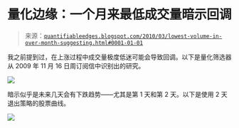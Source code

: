 <!--yml

分类：未分类

日期：2024-05-18 13:02:36

-->

# 量化边缘：一个月来最低成交量暗示回调

> 来源：[`quantifiableedges.blogspot.com/2010/03/lowest-volume-in-over-month-suggesting.html#0001-01-01`](http://quantifiableedges.blogspot.com/2010/03/lowest-volume-in-over-month-suggesting.html#0001-01-01)

我之前提到过，在上涨过程中成交量极度低迷可能会导致回调。以下是量化筛选器从 2009 年 11 月 16 日周订阅信中识别出的研究。

![](https://blogger.googleusercontent.com/img/b/R29vZ2xl/AVvXsEhvRUUkqvHM28z5sm0wwyciApTGIHk5nrakNZrV2T7M6eqx4Xjo2sOXyRXWz7Rr_9NgD9xhlczgS4qmsejk0pk_OdIFSgL9ujgmWVtNF2XKEuMZLU4sg_tA_o_r5UoF7QVWV3EBXJd0bNkB/s1600/2010-3-31+png1.png)

暗示似乎是未来几天会有下跌趋势——尤其是第 1 天和第 2 天。以下是使用 2 天退出策略的股票曲线。

![](https://blogger.googleusercontent.com/img/b/R29vZ2xl/AVvXsEhUNBM4-mrconUPQUy41wOlBmiDJ-CvNfygNDcGAzjRo0ys776Xov7vksJi6-CzEzyimGAxEVfopOEaGhyftWri46785EVZL77dD2d5bpnCaBOgE65lNCEFcbygEbVpibdUp2JCp9okjQLD/s1600/2010-3-31+png2.png)
